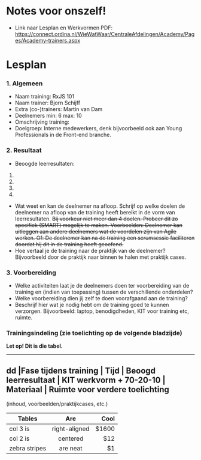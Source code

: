 # Notes voor onszelf!
- Link naar Lesplan en Werkvormen PDF: 
https://connect.ordina.nl/WieWatWaar/CentraleAfdelingen/Academy/Pages/Academy-trainers.aspx


# Lesplan


### 1. Algemeen
- Naam training: RxJS 101
- Naam trainer: Bjorn Schijff
- Extra (co-)trainers: Martin van Dam
- Deelnemers min: 6  max:  10
- Omschrijving training: 
- Doelgroep: Interne medewerkers, denk bijvoorbeeld ook aan Young Professionals in de Front-end branche.
### 2. Resultaat
- Beoogde leerresultaten:
1. 
2. 
3. 
4. 
- Wat weet en kan de deelnemer na afloop. Schrijf op welke doelen de deelnemer na afloop van de training heeft bereikt in de vorm van leerresultaten. 
	~~Bij voorkeur niet meer dan 4 doelen. Probeer dit zo specifiek (SMART) mogelijk te maken. Voorbeelden: Deelnemer kan uitleggen aan andere deelnemers wat de voordelen zijn van Agile werken. Of: De deelnemer kan na de training een scrumsessie faciliteren doordat hij dit in de training heeft geoefend.~~
- Hoe vertaal je de training naar de praktijk van de deelnemer? Bijvoorbeeld door de praktijk naar binnen te halen met praktijk cases.
###  3. Voorbereiding
- Welke activiteiten laat je de deelnemers doen ter voorbereiding van de training en (indien van toepassing) tussen de verschillende onderdelen?
- Welke voorbereiding dien jij zelf te doen voorafgaand aan de training?
- Beschrijf hier wat je nodig hebt om de training goed te kunnen verzorgen. Bijvoorbeeld: laptop, benodigdheden, KIT voor training etc, ruimte.
 
### Trainingsindeling (zie toelichting op de volgende bladzijde)
**Let op! Dit is die tabel.**

---
dd |Fase tijdens training | Tijd | Beoogd leerresultaat | KIT werkvorm + 70-20-10 | Materiaal | Ruimte voor verdere toelichting 
---
(inhoud, voorbeelden/praktijkcases, etc.)

| Tables        | Are           | Cool  |
| ------------- |:-------------:| -----:|
| col 3 is      | right-aligned | $1600 |
| col 2 is      | centered      |   $12 |
| zebra stripes | are neat      |    $1 |
